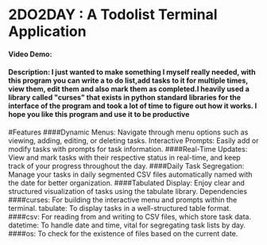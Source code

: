 # 2DO2DAY : A Todolist Terminal Application
#### Video Demo:  <URL HERE>
#### Description: I just wanted to make something I myself really needed, with this program you can write a to do list,add tasks to it for multiple times, view them, edit them and also mark them as completed.I heavily used a library called "curses" that exists in python standard libraries for the interface of the program and took a lot of time to figure out how it works. I hope you like this program and use it to be productive 
#Features
####Dynamic Menus: Navigate through menu options such as viewing, adding, editing, or deleting tasks.
Interactive Prompts: Easily add or modify tasks with prompts for task information.
####Real-Time Updates: View and mark tasks with their respective status in real-time, and keep track of your progress throughout the day.
####Daily Task Segregation: Manage your tasks in daily segmented CSV files automatically named with the date for better organization.
####Tabulated Display: Enjoy clear and structured visualization of tasks using the tabulate library.
Dependencies
####curses: For building the interactive menu and prompts within the terminal.
tabulate: To display tasks in a well-structured table format.
####csv: For reading from and writing to CSV files, which store task data.
datetime: To handle date and time, vital for segregating task lists by day.
####os: To check for the existence of files based on the current date.
